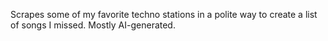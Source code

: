 Scrapes some of my favorite techno stations in a polite way to create a list of songs I missed. Mostly AI-generated.